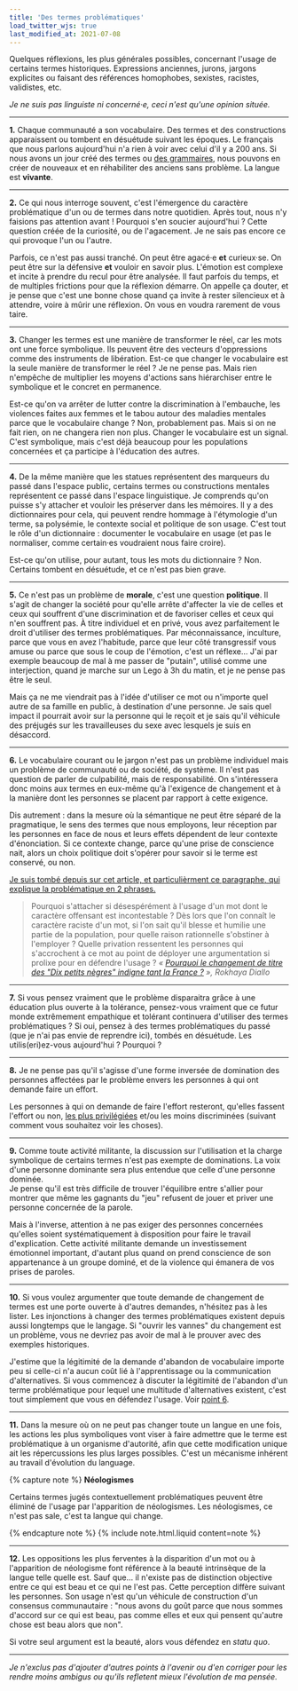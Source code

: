 ```yaml
---
title: 'Des termes problématiques'
load_twitter_wjs: true
last_modified_at: 2021-07-08
---
```


Quelques réflexions, les plus générales possibles, concernant l'usage de certains termes historiques. Expressions anciennes, jurons, jargons explicites ou faisant des références homophobes, sexistes, racistes, validistes, etc.

_Je ne suis pas linguiste ni concerné·e, ceci n'est qu'une opinion située._

---

<strong id="p1">1.</strong> Chaque communauté a son vocabulaire. Des termes et des constructions apparaissent ou tombent en désuétude suivant les époques. Le français que nous parlons aujourd'hui n'a rien à voir avec celui d'il y a 200 ans. Si nous avons un jour créé des termes ou [des grammaires](/notes/2017-10-mon-propre-guide-d-ecriture-inclusive/), nous pouvons en créer de nouveaux et en réhabiliter des anciens sans problème. La langue est **vivante**.

---

<strong id="p2">2.</strong> Ce qui nous interroge souvent, c'est l'émergence du caractère problématique d'un ou de termes dans notre quotidien. Après tout, nous n'y faisions pas attention avant ! Pourquoi s'en soucier aujourd'hui ? Cette question créée de la curiosité, ou de l'agacement. Je ne sais pas encore ce qui provoque l'un ou l'autre.

Parfois, ce n'est pas aussi tranché. On peut être agacé·e **et** curieux·se. On peut être sur la défensive **et** vouloir en savoir plus. L'émotion est complexe et incite à prendre du recul pour être analysée. Il faut parfois du temps, et de multiples frictions pour que la réflexion démarre. On appelle ça douter, et je pense que c'est une bonne chose quand ça invite à rester silencieux et à attendre, voire à mûrir une réflexion. On vous en voudra rarement de vous taire.

---

<strong id="p3">3.</strong> Changer les termes est une manière de transformer le réel, car les mots ont une force symbolique. Ils peuvent être des vecteurs d'oppressions comme des instruments de libération. Est-ce que changer le vocabulaire est la seule manière de transformer le réel ? Je ne pense pas. Mais rien n'empêche de multiplier les moyens d'actions sans hiérarchiser entre le symbolique et le concret en permanence.

Est-ce qu'on va arrêter de lutter contre la discrimination à l'embauche, les violences faites aux femmes et le tabou autour des maladies mentales parce que le vocabulaire change ? Non, probablement pas. Mais si on ne fait rien, on ne changera rien non plus. Changer le vocabulaire est un signal. C'est symbolique, mais c'est déjà beaucoup pour les populations concernées et ça participe à l'éducation des autres.

---

<strong id="p4">4.</strong> De la même manière que les statues représentent des marqueurs du passé dans l'espace public, certains termes ou constructions mentales représentent ce passé dans l'espace linguistique. Je comprends qu'on puisse s'y attacher et vouloir les préserver dans les mémoires. Il y a des dictionnaires pour cela, qui peuvent rendre hommage à l'étymologie d'un terme, sa polysémie, le contexte social et politique de son usage. C'est tout le rôle d'un dictionnaire : documenter le vocabulaire en usage (et pas le normaliser, comme certain·es voudraient nous faire croire).

Est-ce qu'on utilise, pour autant, tous les mots du dictionnaire ? Non. Certains tombent en désuétude, et ce n'est pas bien grave.

---

<strong id="p5">5.</strong> Ce n'est pas un problème de **morale**, c'est une question **politique**. Il s'agit de changer la société pour qu'elle arrête d'affecter la vie de celles et ceux qui souffrent d'une discrimination et de favoriser celles et ceux qui n'en souffrent pas. À titre individuel et en privé, vous avez parfaitement le droit d'utiliser des termes problématiques. Par méconnaissance, inculture, parce que vous en avez l'habitude, parce que leur côté transgressif vous amuse ou parce que sous le coup de l'émotion, c'est un réflexe… J'ai par exemple beaucoup de mal à me passer de "putain", utilisé comme une interjection, quand je marche sur un Lego à 3h du matin, et je ne pense pas être le seul.

Mais ça ne me viendrait pas à l'idée d'utiliser ce mot ou n'importe quel autre de sa famille en public, à destination d'une personne. Je sais quel impact il pourrait avoir sur la personne qui le reçoit et je sais qu'il véhicule des préjugés sur les travailleuses du sexe avec lesquels je suis en désaccord.

---

<strong id="p6">6.</strong> Le vocabulaire courant ou le jargon n'est pas un problème individuel mais un problème de communauté ou de société, de système. Il n'est pas question de parler de culpabilité, mais de responsabilité. On s'intéressera donc moins aux termes en eux-même qu'à l'exigence de changement et à la manière dont les personnes se placent par rapport à cette exigence.

Dis autrement : dans la mesure où la sémantique ne peut être séparé de la pragmatique, le sens des termes que nous employons, leur réception par les personnes en face de nous et leurs effets dépendent de leur contexte d'énonciation. Si ce contexte change, parce qu'une prise de conscience nait, alors un choix politique doit s'opérer pour savoir si le terme est conservé, ou non.

<ins class="bloc" datetime="2020-09-18" title="Ajout du 18 septembre 2020">Je suis tombé depuis sur cet article, et particulièrment ce paragraphe, qui explique la problématique en 2 phrases.</ins>

> Pourquoi s'attacher si désespérément à l'usage d'un mot dont le caractère offensant est incontestable ? Dès lors que l'on connaît le caractère raciste d'un mot, si l'on sait qu'il blesse et humilie une partie de la population, pour quelle raison rationnelle s'obstiner à l'employer ? Quelle privation ressentent les personnes qui s'accrochent à ce mot au point de déployer une argumentation si prolixe pour en défendre l'usage ? <cite>« [Pourquoi le changement de titre des "Dix petits nègres" indigne tant la France ?](http://www.slate.fr/story/194546/agatha-christie-dix-ptits-negres-rebaptise-ils-etaient-dix-pourquoi-france-accrocher-desesperement-racisme) », Rokhaya Diallo</cite>

---

<strong id="p7">7.</strong> Si vous pensez vraiment que le problème disparaitra grâce à une éducation plus ouverte à la tolérance, pensez-vous vraiment que ce futur monde extrêmement empathique et tolérant continuera d'utiliser des termes problématiques ? Si oui, pensez à des termes problématiques du passé (que je n'ai pas envie de reprendre ici), tombés en désuétude. Les utilis(eri)ez-vous aujourd'hui ? Pourquoi ?

---

<strong id="p8">8.</strong> Je ne pense pas qu'il s'agisse d'une forme inversée de domination des personnes affectées par le problème envers les personnes à qui ont demande faire un effort.

Les personnes à qui on demande de faire l'effort resteront, qu'elles fassent l'effort ou non, [les plus privilégiées](/notes/2019-10-privileges/) et/ou les moins discriminées (suivant comment vous souhaitez voir les choses).

---

<strong id="p9">9.</strong> Comme toute activité militante, la discussion sur l'utilisation et la charge symbolique de certains termes n'est pas exempte de dominations. La voix d'une personne dominante sera plus entendue que celle d'une personne dominée.  
Je pense qu'il est très difficile de trouver l'équilibre entre s'allier pour montrer que même les gagnants du "jeu" refusent de jouer et priver une personne concernée de la parole.

Mais à l'inverse, attention à ne pas exiger des personnes concernées qu'elles soient systématiquement à disposition pour faire le travail d'explication. Cette activité militante demande un investissement émotionnel important, d'autant plus quand on prend conscience de son appartenance à un groupe dominé, et de la violence qui émanera de vos prises de paroles.

---

<strong id="p10">10.</strong> Si vous voulez argumenter que toute demande de changement de termes est une porte ouverte à d'autres demandes, n'hésitez pas à les lister. Les injonctions à changer des termes problématiques existent depuis aussi longtemps que le langage. Si "ouvrir les vannes" du changement est un problème, vous ne devriez pas avoir de mal à le prouver avec des exemples historiques.

J'estime que la légitimité de la demande d'abandon de vocabulaire importe peu si celle-ci n'a aucun coût lié à l'apprentissage ou la communication d'alternatives. Si vous commencez à discuter la légitimité de l'abandon d'un terme problématique pour lequel une multitude d'alternatives existent, c'est tout simplement que vous en défendez l'usage. Voir [point 6](#p6).

---

<strong id="p11">11.</strong> Dans la mesure où on ne peut pas changer toute un langue en une fois, les actions les plus symboliques vont viser à faire admettre que le terme est problématique à un organisme d'autorité, afin que cette modification unique ait les répercussions les plus larges possibles. C'est un mécanisme inhérent au travail d'évolution du language.

{% capture note %} **Néologismes**

Certains termes jugés contextuellement problématiques peuvent être éliminé de l'usage par l'apparition de néologismes. Les néologismes, ce n'est pas sale, c'est ta langue qui change.

{% endcapture note %} {% include note.html.liquid content=note %}

---

<strong id="p12">12.</strong> Les oppositions les plus ferventes à la disparition d'un mot ou à l'apparition de néologisme font référence à la beauté intrinsèque de la langue telle quelle est. Sauf que… il n'existe pas de distinction objective entre ce qui est beau et ce qui ne l'est pas. Cette perception diffère suivant les personnes. Son usage n'est qu'un véhicule de construction d'un consensus communautaire : "nous avons du goût parce que nous sommes d'accord sur ce qui est beau, pas comme elles et eux qui pensent qu'autre chose est beau alors que non".

Si votre seul argument est la beauté, alors vous défendez en <i lang="latin">statu quo</i>.

---

_Je n'exclus pas d'ajouter d'autres points à l'avenir ou d'en corriger pour les rendre moins ambigus ou qu'ils refletent mieux l'évolution de ma pensée._
